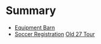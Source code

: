 # Summary

* [Equipment Barn](2016-08-05-midmichonline-equipment-barn-master.docx.md)
* [Soccer Registration](2016-08-05-midmichonline-soccer-registration-master.docx.md)
[Old 27 Tour](2016-08-05-midmichonline-old27cartour-master.docx.md)